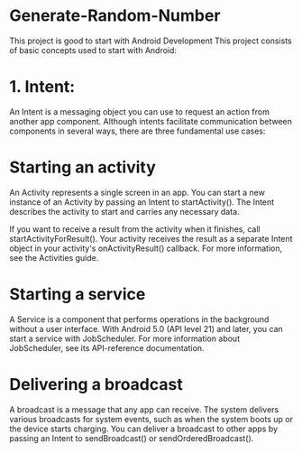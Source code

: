 # Generate-Random-Number
This project is good to start with Android Development
This project consists of basic concepts used to start with Android:
# 1. Intent:
An Intent is a messaging object you can use to request an action from another app component. Although intents facilitate communication between components in several ways, there are three fundamental use cases:

  # Starting an activity
  An Activity represents a single screen in an app. You can start a new instance of an Activity by passing an Intent to startActivity().     The Intent describes the activity to start and carries any necessary data.

  If you want to receive a result from the activity when it finishes, call startActivityForResult(). Your activity receives the result as   a separate Intent object in your activity's onActivityResult() callback. For more information, see the Activities guide.

  # Starting a service
  A Service is a component that performs operations in the background without a user interface. With Android 5.0 (API level 21) and later,   you can start a service with JobScheduler. For more information about JobScheduler, see its API-reference documentation.



  # Delivering a broadcast
  A broadcast is a message that any app can receive. The system delivers various broadcasts for system events, such as when the system       boots up or the device starts charging. You can deliver a broadcast to other apps by passing an Intent to sendBroadcast() or    sendOrderedBroadcast().

